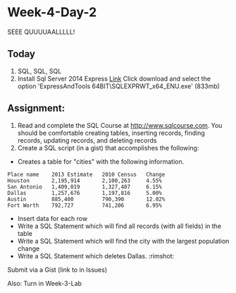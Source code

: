 # Week-4-Day-2
SEEE QUUUUAALLLLL!

Today
---------
1. SQL, SQL, SQL
1. Install Sql Server 2014 Express [Link](https://www.microsoft.com/en-us/download/details.aspx?id=42299) Click download and select the option 'ExpressAndTools 64BIT\SQLEXPRWT_x64_ENU.exe' (833mb)

Assignment:
---------

1. Read and complete the SQL Course at http://www.sqlcourse.com. You should be comfortable creating tables, inserting records, finding records, updating records, and deleting records
1. Create a SQL script (in a gist) that accomplishes the following:

* Creates a table for "cities" with the following information.

```
Place name    2013 Estimate   2010 Census   Change
Houston       2,195,914       2,100,263     4.55%
San Antonio   1,409,019       1,327,407     6.15%
Dallas        1,257,676       1,197,816     5.00%
Austin        885,400         790,390       12.02%
Fort Worth    792,727         741,206       6.95%
```

* Insert data for each row
* Write a SQL Statement which will find all records (with all fields) in the
  table
* Write a SQL Statement which will find the city with the largest population
  change
* Write a SQL Statement which deletes Dallas. :rimshot:

Submit via a Gist (link to in Issues)

Also: Turn in Week-3-Lab
